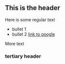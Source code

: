 ## This is the header
Here is some regular text
* bullet 1 
* bullet 2 
[link to google](http://www.googlec.om)

More text 

### tertiary header